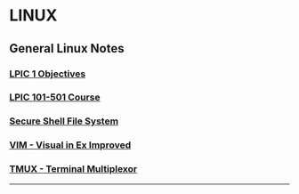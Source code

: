 # LINUX
## General Linux Notes

### [LPIC 1 Objectives](LPIC_201_Objectives.md)
### [LPIC 101-501 Course](LPIC101501course.md)
### [Secure Shell File System](sshfs.md)
### [VIM - Visual in Ex Improved](VIM/index.md)
### [TMUX - Terminal Multiplexor](tmux.md)

---